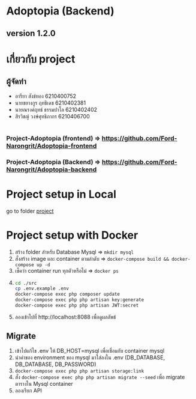 # Adoptopia (Backend)

## version 1.2.0

# เกี่ยวกับ project

>

## ผู้จัดทำ

-   อารียา สังข์ทอง 6210400752
-   นายชยางกูร ฤทธิเดช 6210402381
-   นายณรงค์ฤทธ์ ธรรมปาโล 6210402402
-   สิรวิชญ์ วงษ์ศุทธิภากร 6210406700

#

### Project-Adoptopia (frontend) => https://github.com/Ford-Narongrit/Adoptopia-frontend

### Project-Adoptopia (Backend) => https://github.com/Ford-Narongrit/Adoptopia-backend

# Project setup in Local
go to folder [project](https://github.com/Ford-Narongrit/Adoptopia-backend/tree/main/project)

# Project setup with Docker
1. สร้าง folder สำหรับ Database Mysql => `mkdir mysql`
2. สั่งสร้าง image และ container ตามลำดับ => ``docker-compose build && docker-compose up -d``
3. เช็คว่า container run ทุกตัวหรือไม่ => ``docker ps``
4.  ```bash
    cd ./src
    cp .env.example .env
    docker-compose exec php composer update
    docker-compose exec php php artisan key:generate
    docker-compose exec php php artisan JWT:secret
    ```
5. ลองเข้าไปที่ http://localhost:8088 เพื่อดูผลลัพธ์

## Migrate 

1. เข้าไปแก้ไข .env ให้ DB_HOST=mysql เพื่อเชื่อมกับ container mysql
2. นำค่าของ environment ของ mysql มาใส่ลงใน .env (DB_DATABASE, DB_DATABASE, DB_PASSWORD)
3. `docker-compose exec php php artisan storage:link`
4. สั่ง ``docker-compose exec php php artisan migrate --seed`` เพื่อ migrate ตารางใน Mysql container
5. ลองเรียก API 